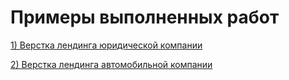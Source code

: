 

# Примеры выполненных работ


[1) Верстка лендинга юридической компании](https://alekseyabramov2108.github.io/law_firm/ "")

[2) Верстка лендинга автомобильной компании](https://alekseyabramov2108.github.io/tesla/ "")


